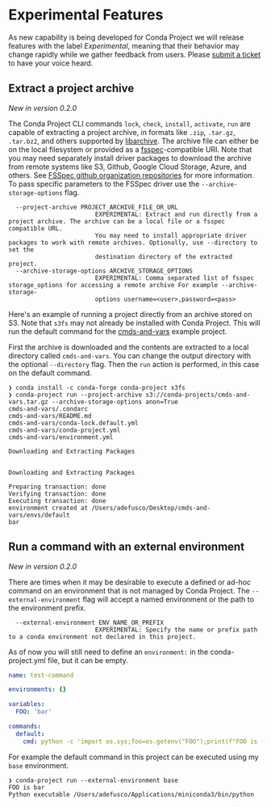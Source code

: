 # Experimental Features

As new capability is being developed for Conda Project we will release features with the label *Experimental*, meaning
that their behavior may change rapidly while we gather feedback from users. Please
[submit a ticket](https://github.com/conda-incubator/conda-project/issues/new/choose) to have your voice heard.

## Extract a project archive

*New in version 0.2.0*

The Conda Project CLI commands `lock`, `check`, `install`, `activate`, `run` are capable of extracting a project
archive, in formats like `.zip`, `.tar.gz`, `.tar.bz2`, and others supported by
[libarchive](https://www.libarchive.org/). The archive file can either be on the local filesystem or provided as
a [fsspec](https://filesystem-spec.readthedocs.io/en/latest/?badge=latest)-compatible URI. Note that you may need
separately install driver packages to download the archive from remote systems like S3, Github, Google Cloud Storage,
Azure, and others. See [FSSpec github organization repositories](https://github.com/orgs/fsspec/repositories) for
more information. To pass specific parameters to the FSSpec driver use the `--archive-storage-options` flag.

```text
  --project-archive PROJECT_ARCHIVE_FILE_OR_URL
                        EXPERIMENTAL: Extract and run directly from a project archive. The archive can be a local file or a fsspec compatible URL.
                        You may need to install appropriate driver packages to work with remote archives. Optionally, use --directory to set the
                        destination directory of the extracted project.
  --archive-storage-options ARCHIVE_STORAGE_OPTIONS
                        EXPERIMENTAL: Comma separated list of fsspec storage_options for accessing a remote archive For example --archive-storage-
                        options username=<user>,password=<pass>
```

Here's an example of running a project directly from an archive stored on S3. Note that `s3fs` may not already be
installed with Conda Project. This will run the default command for the
[cmds-and-vars](https://github.com/conda-incubator/conda-project/tree/main/examples/cmds-and-vars) example project.

First the archive is downloaded and the contents are extracted to a local directory called `cmds-and-vars`. You
can change the output directory with the optional `--directory` flag. Then the `run` action is performed, in
this case on the default command.

```text
❯ conda install -c conda-forge conda-project s3fs
❯ conda-project run --project-archive s3://conda-projects/cmds-and-vars.tar.gz --archive-storage-options anon=True
cmds-and-vars/.condarc
cmds-and-vars/README.md
cmds-and-vars/conda-lock.default.yml
cmds-and-vars/conda-project.yml
cmds-and-vars/environment.yml

Downloading and Extracting Packages


Downloading and Extracting Packages

Preparing transaction: done
Verifying transaction: done
Executing transaction: done
environment created at /Users/adefusco/Desktop/cmds-and-vars/envs/default
bar
```

## Run a command with an external environment

*New in version 0.2.0*

There are times when it may be desirable to execute a defined or ad-hoc command on an environment that is not managed
by Conda Project. The `--external-environment` flag will accept a named environment or the path to the environment
prefix.

```text
  --external-environment ENV_NAME_OR_PREFIX
                        EXPERIMENTAL: Specify the name or prefix path to a conda environment not declared in this project.
```

As of now you will still need to define an `environment:` in the conda-project.yml file, but it can be empty.

```yaml
name: test-command

environments: {}

variables:
  FOO: 'bar'

commands:
  default:
    cmd: python -c 'import os,sys;foo=os.getenv("FOO");print(f"FOO is {foo}\nPython executable {sys.executable}")'
```

For example the default command in this project can be executed using my `base` environment.

```text
❯ conda-project run --external-environment base
FOO is bar
Python executable /Users/adefusco/Applications/miniconda3/bin/python
```
